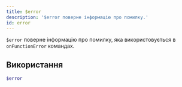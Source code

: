```yaml
---
title: $error
description: '$error поверне інформацію про помилку.'
id: error
---
```


`$error` поверне інформацію про помилку, яка використовується в `onFunctionError` командах.

## Використання

```php
$error
```